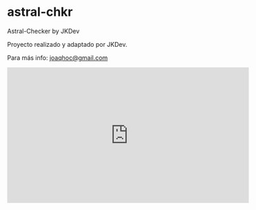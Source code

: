 # astral-chkr
Astral-Checker by JKDev 


Proyecto realizado y adaptado por JKDev.

Para más info: joaqhoc@gmail.com

<iframe width="560" height="315" src="https://www.youtube.com/embed/TQ7MSGshEE4" frameborder="0" allow="accelerometer; autoplay; encrypted-media; gyroscope; picture-in-picture" allowfullscreen></iframe>
